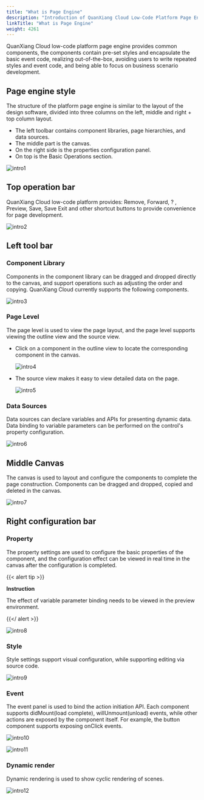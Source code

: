 ```yaml
---
title: "What is Page Engine"
description: "Introduction of QuanXiang Cloud Low-Code Platform Page Engine"
linkTitle: "What is Page Engine"
weight: 4261
---
```


QuanXiang Cloud low-code platform page engine provides common components, the components contain pre-set styles and encapsulate the basic event code, realizing out-of-the-box, avoiding users to write repeated styles and event code, and being able to focus on business scenario development.

## Page engine style

The structure of the platform page engine is similar to the layout of the design software, divided into three columns on the left, middle and right + top column layout.

- The left toolbar contains component libraries, page hierarchies, and data sources.
- The middle part is the canvas.
- On the right side is the properties configuration panel.
- On top is the Basic Operations section.

![intro1](/images/manual/custom/page_design/intro1.png)

## Top operation bar

QuanXiang Cloud low-code platform provides: Remove, Forward, ?  , Preview, Save, Save Exit and other shortcut buttons to provide convenience for page development.

![intro2](/images/manual/custom/page_design/intro2.png)

## Left tool bar

### Component Library

Components in the component library can be dragged and dropped directly to the canvas, and support operations such as adjusting the order and copying. QuanXiang Cloud currently supports the following components.

![intro3](/images/manual/custom/page_design/intro3.png)

### Page Level

The page level is used to view the page layout, and the page level supports viewing the outline view and the source view.

- Click on a component in the outline view to locate the corresponding component in the canvas.

  ![intro4](/images/manual/custom/page_design/intro4.png)

- The source view makes it easy to view detailed data on the page.

  ![intro5](/images/manual/custom/page_design/intro5.png)

### Data Sources

Data sources can declare variables and APIs for presenting dynamic data. Data binding to variable parameters can be performed on the control's property configuration.

![intro6](/images/manual/custom/page_design/intro6.png)

## Middle Canvas

The canvas is used to layout and configure the components to complete the page construction. Components can be dragged and dropped, copied and deleted in the canvas.

![intro7](/images/manual/custom/page_design/intro7.png)

## Right configuration bar

### Property

The property settings are used to configure the basic properties of the component, and the configuration effect can be viewed in real time in the canvas after the configuration is completed.

{{< alert tip >}}

**Instruction**

The effect of variable parameter binding needs to be viewed in the preview environment.

{{</ alert >}}

![intro8](/images/manual/custom/page_design/intro8.png)

### Style

Style settings support visual configuration, while supporting editing via source code.

![intro9](/images/manual/custom/page_design/intro9.png)

### Event

The event panel is used to bind the action initiation API. Each component supports didMount(load complete), willUnmount(unload) events, while other actions are exposed by the component itself. For example, the button component supports exposing onClick events.

![intro10](/images/manual/custom/page_design/intro10.png)

![intro11](/images/manual/custom/page_design/intro11.jpeg)

### Dynamic render

Dynamic rendering is used to show cyclic rendering of scenes.

![intro12](/images/manual/custom/page_design/intro12.png)
